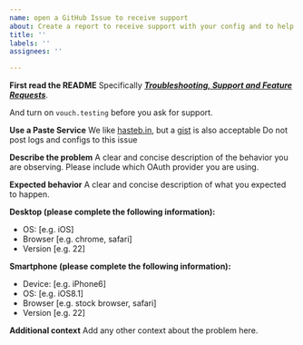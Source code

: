 ```yaml
---
name: open a GitHub Issue to receive support
about: Create a report to receive support with your config and to help us improve
title: ''
labels: ''
assignees: ''

---
```


**First read the README**
Specifically ***[Troubleshooting, Support and Feature Requests](https://github.com/vouch/vouch-proxy#troubleshooting-support-and-feature-requests)***.

And turn on `vouch.testing` before you ask for support.

**Use a Paste Service**
We like [hasteb.in](https://hasteb.in/), but a [gist](https://gist.github.com/) is also acceptable
Do not post logs and configs to this issue

**Describe the problem**
A clear and concise description of the behavior you are observing.
Please include which OAuth provider you are using.

**Expected behavior**
A clear and concise description of what you expected to happen.

**Desktop (please complete the following information):**
 - OS: [e.g. iOS]
 - Browser [e.g. chrome, safari]
 - Version [e.g. 22]

**Smartphone (please complete the following information):**
 - Device: [e.g. iPhone6]
 - OS: [e.g. iOS8.1]
 - Browser [e.g. stock browser, safari]
 - Version [e.g. 22]

**Additional context**
Add any other context about the problem here.
